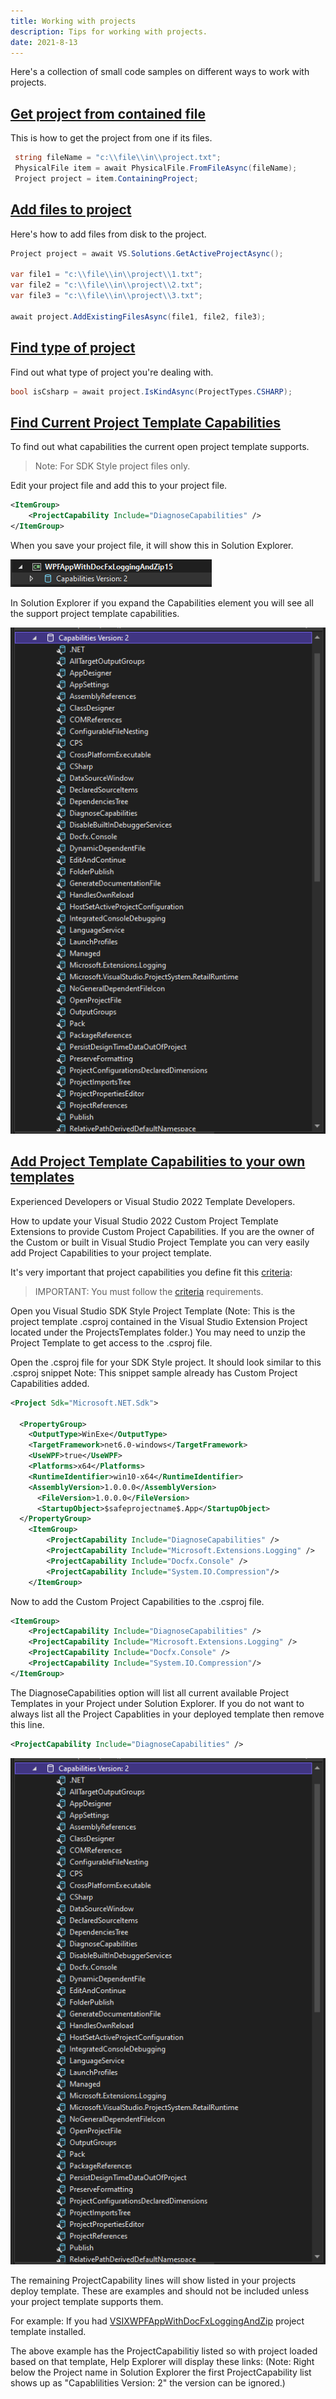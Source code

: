 ```yaml
---
title: Working with projects
description: Tips for working with projects.
date: 2021-8-13
---
```


Here's a collection of small code samples on different ways to work with projects.

## [Get project from contained file](#get-project-from-file)
This is how to get the project from one if its files.

```csharp
 string fileName = "c:\\file\\in\\project.txt";
 PhysicalFile item = await PhysicalFile.FromFileAsync(fileName);
 Project project = item.ContainingProject;
```

## [Add files to project](#add-files-to-project)
Here's how to add files from disk to the project.

```csharp
Project project = await VS.Solutions.GetActiveProjectAsync();

var file1 = "c:\\file\\in\\project\\1.txt";
var file2 = "c:\\file\\in\\project\\2.txt";
var file3 = "c:\\file\\in\\project\\3.txt";

await project.AddExistingFilesAsync(file1, file2, file3);
```

## [Find type of project](#find-type-of-project)
Find out what type of project you're dealing with.

```csharp
bool isCsharp = await project.IsKindAsync(ProjectTypes.CSHARP);
```

## [Find Current Project Template Capabilities](#capabilities-of-project)
To find out what capabilities the current open project template supports. 

> Note: For SDK Style project files only.


Edit your project file and add this to your project file.

```xml
<ItemGroup>
    <ProjectCapability Include="DiagnoseCapabilities" />
</ItemGroup>
```

When you save your project file, it will show this in Solution Explorer.

![Capabilities Version](CapabilitiesVersion.png)

In Solution Explorer if you expand the Capabilities element you will see all the support project template capabilities.

![Capabilities Expanded](CapabilitiesExpanded.png)

## [Add Project Template Capabilities to your own templates](#add-capabilities-to-project)
Experienced Developers or Visual Studio 2022 Template Developers.

How to update your Visual Studio 2022 Custom Project Template Extensions to provide Custom Project Capabilities.
If you are the owner of the Custom or built in Visual Studio Project Template you can very easily add Project Capabilities to your project template.

It's very important that project capabilities you define fit this [criteria](https://github.com/Microsoft/VSProjectSystem/blob/master/doc/overview/about_project_capabilities.md):

> IMPORTANT: You must follow the  [criteria](https://github.com/Microsoft/VSProjectSystem/blob/master/doc/overview/about_project_capabilities.md) requirements.

Open you Visual Studio SDK Style Project Template (Note: This is the project template .csproj contained in the Visual Studio Extension Project located under the ProjectsTemplates folder.) You may need to unzip the Project Template to get access to the .csproj file.

Open the .csproj file for your SDK Style project. It should look similar to this .csproj snippet Note: This snippet sample already has Custom Project Capabilities added.

```xml
<Project Sdk="Microsoft.NET.Sdk">

  <PropertyGroup>
    <OutputType>WinExe</OutputType>
    <TargetFramework>net6.0-windows</TargetFramework>
    <UseWPF>true</UseWPF>
    <Platforms>x64</Platforms>
    <RuntimeIdentifier>win10-x64</RuntimeIdentifier>
    <AssemblyVersion>1.0.0.0</AssemblyVersion>
	  <FileVersion>1.0.0.0</FileVersion>
	  <StartupObject>$safeprojectname$.App</StartupObject>
  </PropertyGroup>
	<ItemGroup>
		<ProjectCapability Include="DiagnoseCapabilities" />
		<ProjectCapability Include="Microsoft.Extensions.Logging" />
		<ProjectCapability Include="Docfx.Console" />
		<ProjectCapability Include="System.IO.Compression"/>
	</ItemGroup>
```

Now to add the Custom Project Capabilities to the .csproj file.

```xml
<ItemGroup>
	<ProjectCapability Include="DiagnoseCapabilities" />
	<ProjectCapability Include="Microsoft.Extensions.Logging" />
	<ProjectCapability Include="Docfx.Console" />
	<ProjectCapability Include="System.IO.Compression"/>
</ItemGroup>

```

The DiagnoseCapabilities option will list all current available Project Templates in your Project under Solution Explorer. If you do not want to always list all the Project Capablities in your deployed template then remove this line.

```xml
<ProjectCapability Include="DiagnoseCapabilities" />

```


![Capabilities Expanded1](CapabilitiesExpanded.png)

The remaining ProjectCapability lines will show listed in your projects deploy template. These are examples and should not be included unless your project template supports them.

For example: If you had [VSIXWPFAppWithDocFxLoggingAndZip](http://example.com) project template installed.

The above example has the ProjectCapabilitiy listed so with project loaded based on that template, Help Explorer will display these links: (Note: Right below the Project name in Solution Explorer the first ProjectCapability list shows up as "Capablilities Version: 2" the version can be ignored.)

